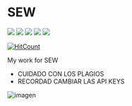 # SEW
![](https://img.shields.io/badge/HTML-239120?style=for-the-badge&logo=html5&logoColor=white)
![](https://img.shields.io/badge/CSS-239120?&style=for-the-badge&logo=css3&logoColor=white)
![](https://img.shields.io/badge/HTML5-E34F26?style=for-the-badge&logo=html5&logoColor=white)
![](https://img.shields.io/badge/CSS3-1572B6?style=for-the-badge&logo=css3&logoColor=white)
![](https://img.shields.io/badge/JavaScript-323330?style=for-the-badge&logo=javascript&logoColor=F7DF1E)

[![HitCount](https://hits.dwyl.com/gitblanc/SEW.svg?style=flat-square)](http://hits.dwyl.com/gitblanc/SEW)

My work for SEW

- CUIDADO CON LOS PLAGIOS
- RECORDAD CAMBIAR LAS API KEYS

![imagen](https://user-images.githubusercontent.com/87705461/208292587-82ee53ee-8a94-4b61-84b0-cb9dbfe032ce.png)
